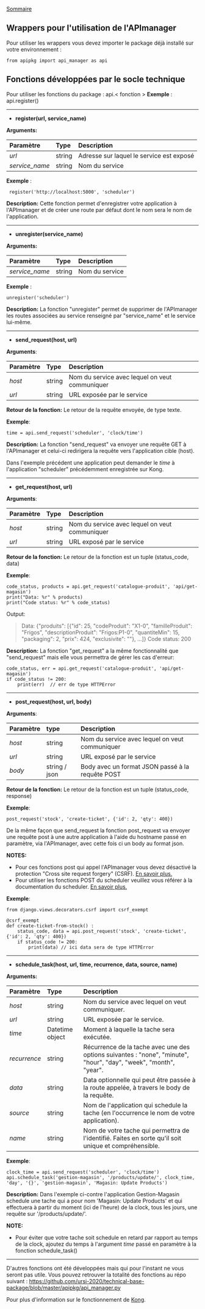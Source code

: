 
[Sommaire](https://ursi-2020.github.io/Documentation/)

## Wrappers pour l'utilisation de l'APImanager


Pour utiliser les wrappers vous devez importer le package déjà installé sur votre environnement :

	from apipkg import api_manager as api

## Fonctions développées par le socle technique 

Pour utiliser les fonctions du package : api.< fonction >
**Exemple** : api.register()

---
 - **register(url, service_name)**

**Arguments:**

| Paramètre     | Type | Description |
| :--- |:---| :-- |
| *url*     | string    | Adresse sur laquel le service est exposé |
|*service_name*  | string| Nom du service |


**Exemple** :

	 register('http://localhost:5000', 'scheduler')

**Description:**
Cette fonction permet d'enregistrer votre application à l'APImanager et de créer une route par défaut dont le nom sera le nom de l'application.

---
- **unregister(service_name)**

**Arguments:**

| Paramètre   | Type  | Description |
| :--- |:---| :--
|*service_name* | string |  Nom du service |



**Exemple** :

	unregister('scheduler')

**Description:**
La fonction "unregister" permet de  supprimer de l'APImanager les routes associées au service renseigné par "service_name" et le service lui-même.

---
 - **send_request(host, url)**

**Arguments**:

| Paramètre     | Type | Description |
| :--- |:---|:-- |
| *host*     | string   | Nom du service avec lequel on veut communiquer | 
| *url*       | string  |  URL exposée par le service |


**Retour de la fonction:**
Le retour de la requête envoyée, de type texte.

**Exemple**: 

	time = api.send_request('scheduler', 'clock/time')

**Description:**
La fonction "send_request" va envoyer une requête GET à l'APImanager et celui-ci redirigera la requête vers l'application cible (host).

Dans l'exemple précédent une application peut demander le *time* à l'application "scheduler" précédemment enregistrée sur Kong.

---
 - **get_request(host, url)**

**Arguments**:

| Paramètre    | Type | Description |
| :--- |:---| :--- |
| *host*       | string  | Nom du service avec lequel on veut communiquer |
| *url*         |  string |URL exposé par le service |


**Retour de la fonction:**
Le retour de la fonction est un tuple (status_code, data)

**Exemple**: 

	code_status, products = api.get_request('catalogue-produit', 'api/get-magasin')  
	print("Data: %r" % products)
	print("Code status: %r" % code_status)
Output:
>Data: {"produits": [{"id": 25, "codeProduit": "X1-0", "familleProduit": "Frigos", "descriptionProduit": "Frigos:P1-0", "quantiteMin": 15, "packaging": 2, "prix": 424, "exclusivite": ""}, ...]}
>Code status: 200

**Description:**
La fonction "get_request" a la même fonctionnalité que "send_request" mais elle vous permettra de gérer les cas d'erreur:

	code_status, err = api.get_request('catalogue-produit', 'api/get-magasin')
	if code_status != 200:
		print(err)  // err de type HTTPError



---
 - **post_request(host, url, body)**

**Arguments**:

| Paramètre   | type | Description |
| :--- |:---| :--- |
| *host*     | string    | Nom du service avec lequel on veut communiquer |
| *url*  | string  | URL exposé par le service |
| *body* | string / json | Body avec un format JSON passé à la requête POST |


**Retour de la fonction:**
Le retour de la fonction est un tuple (status_code, response)

**Exemple**: 

	post_request('stock', 'create-ticket', {'id': 2, 'qty': 400})

De la même façon que send_request la fonction post_request va envoyer une requête post à une autre application à l'aide du hostname passé en paramètre, via l'APImanager, avec cette fois ci un body au format json.

**NOTES:**
- Pour ces fonctions post qui appel l'APImanager vous devez désactivé la protection "Cross site request forgery" (CSRF).  [En savoir plus.](https://docs.djangoproject.com/fr/2.2/ref/csrf/)
- Pour utiliser les fonctions POST du scheduler veuillez vous référer à la documentation du scheduler.  [En savoir plus.](https://ursi-2020.github.io/technical-base/doc/scheduler.html)

**Exemple**: 

	from django.views.decorators.csrf import csrf_exempt
	
	@csrf_exempt
	def create-ticket-from-stock() :
		status_code, data = api.post_request('stock', 'create-ticket', {'id': 2, 'qty': 400})
		if status_code != 200:
			print(data) // ici data sera de type HTTPError

---

 - **schedule_task(host, url, time, recurrence, data, source, name)**

**Arguments:**

| Paramètre    | Type | Description |
| :--- |:---| :--- |
| *host*  |  string      | Nom du service avec lequel on veut communiquer. |
| *url*  | string |URL exposée par le service. |
| *time* |Datetime object | Moment à laquelle la tache sera exécutée. |
|*recurrence*| string | Récurrence de la tache avec une des options suivantes : "none", "minute", "hour", "day", "week", "month", "year".
| *data* | string | Data optionnelle qui peut être passée à la route appelée, à travers le body de la requête.
| *source* | string | Nom de l'application qui schedule la tache (en l'occurrence le nom de votre application).
| *name* | string | Nom de votre tache qui permettra de l'identifié. Faites en sorte qu'il soit unique et compréhensible.



**Exemple**: 

	clock_time = api.send_request('scheduler', 'clock/time')  
	api.schedule_task('gestion-magasin', '/products/update/', clock_time, 'day', '{}', 'gestion-magasin', 'Magasin: Update Products')
	
**Description:**
Dans l'exemple ci-contre l'application Gestion-Magasin schedule une tache qui a pour nom 'Magasin: Update Products'  et qui effectuera à partir du moment (ici de l'heure) de la clock, tous les jours, une requête sur '/products/update/'.

**NOTE:**
* Pour éviter que votre tache soit schedule en retard par rapport au temps de la clock, ajoutez du temps à l'argument *time* passé en paramètre à la fonction schedule_task()

---

D'autres fonctions ont été développées mais qui pour l'instant ne vous seront pas utile. Vous pouvez retrouver la totalité des fonctions au répo suivant : https://github.com/ursi-2020/technical-base-package/blob/master/apipkg/api_manager.py

Pour plus d'information sur le fonctionnement de [Kong](https://docs.konghq.com/0.4.x/getting-started/introduction/).
